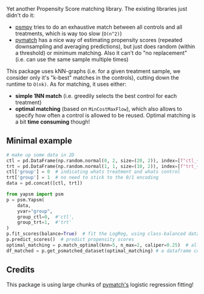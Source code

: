 Yet another Propensity Score matching library. The existing libraries just didn't do it:
- [psmpy](https://pypi.org/project/psmpy/) tries to do an exhaustive match between all controls and all treatments, which is way too slow (`O(n^2)`)
- [pymatch](https://github.com/benmiroglio/pymatch) has a nice way of estimating propensity scores (repeated downsampling and averaging predictions), but just does random (within a threshold) or minimum matching. Also it can't do "no replacement" (i.e. can use the same sample multiple times)

This package uses kNN-graphs (i.e. for a given treatment sample, we consider only it's "k-best" matches in the controls), cutting down the runtime to `O(nk)`.
As for matching, it uses either:
- **simple 1NN match** (i.e. greedily selects the best control for each treatment)
- **optimal matching** (based on `MinCostMaxFlow`), which also allows to specify how often a control is allowed to be reused. Optimal matching is a bit **time consuming** though!

## Minimal example
```python
# make up some data in 2D
ctl = pd.DataFrame(np.random.normal(0, 2, size=(20, 2)), index=[f"ctl_{i}" for i in range(20)], columns=['x1','x2'])
trt = pd.DataFrame(np.random.normal(1, 1, size=(10, 2)), index=[f"trt_{i}" for i in range(10)], columns=['x1','x2'])
ctl['group'] = 0  # indicating whats treatment and whats control
trt['group'] = 1  # no need to stick to the 0/1 encoding
data = pd.concat([ctl, trt])

from yapsm import psm
p = psm.Yapsm(
    data,
    yvar="group",
    group_ctl=0,  #'ctl',
    group_trt=1,  #'trt'
)
p.fit_scores(balance=True)  # fit the LogReg, using class-balanced data
p.predict_scores()  # predict propensity scores
optimal_matching = p.match_optimal(knn=5, n_max=2, caliper=0.25)  # allowing each control to be used 2x at max
df_matched = p.get_psmatched_dataset(optimal_matching) # a dataframe containing the matched dataset
```

## Credits
This package is using large chunks of [pymatch's](https://github.com/benmiroglio/pymatch) logistic regression fitting!
